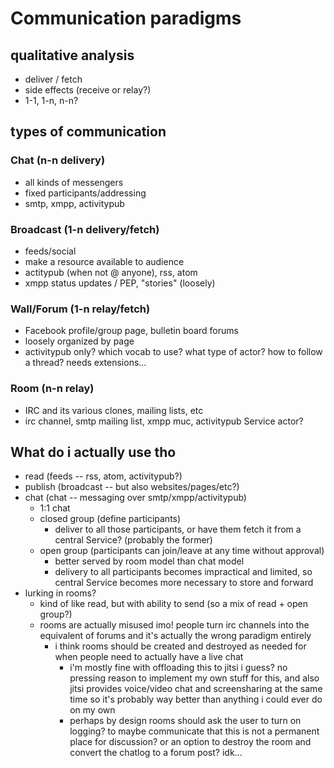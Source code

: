 # Communication paradigms

## qualitative analysis
- deliver / fetch
- side effects (receive or relay?)
- 1-1, 1-n, n-n?

## types of communication
### Chat (n-n delivery)
- all kinds of messengers
- fixed participants/addressing
- smtp, xmpp, activitypub
### Broadcast (1-n delivery/fetch)
- feeds/social
- make a resource available to audience
- actitypub (when not @ anyone), rss, atom
- xmpp status updates / PEP, "stories" (loosely)
### Wall/Forum (1-n relay/fetch)
- Facebook profile/group page, bulletin board forums
- loosely organized by page
- activitypub only? which vocab to use? what type of actor? how to follow a thread? needs extensions...
### Room (n-n relay)
- IRC and its various clones, mailing lists, etc
- irc channel, smtp mailing list, xmpp muc, activitypub Service actor?

## What do i actually use tho

- read (feeds -- rss, atom, activitypub?)
- publish (broadcast -- but also websites/pages/etc?)
- chat (chat -- messaging over smtp/xmpp/activitypub)
  - 1:1 chat
  - closed group (define participants)
    - deliver to all those participants, or have them fetch it from a central Service? (probably the former)
  - open group (participants can join/leave at any time without approval)
    - better served by room model than chat model
    - delivery to all participants becomes impractical and limited, so central Service becomes more necessary to store and forward
- lurking in rooms?
  - kind of like read, but with ability to send (so a mix of read + open group?)
  - rooms are actually misused imo! people turn irc channels into the equivalent of forums and it's actually the wrong paradigm entirely
    - i think rooms should be created and destroyed as needed for when people need to actually have a live chat
      - i'm mostly fine with offloading this to jitsi i guess? no pressing reason to implement my own stuff for this, and also jitsi provides voice/video chat and screensharing at the same time so it's probably way better than anything i could ever do on my own
      - perhaps by design rooms should ask the user to turn on logging? to maybe communicate that this is not a permanent place for discussion? or an option to destroy the room and convert the chatlog to a forum post? idk...
